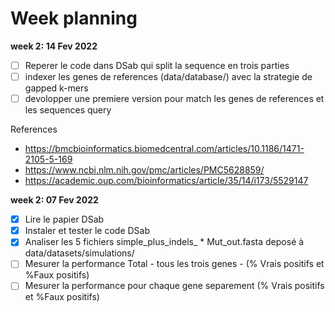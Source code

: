 # Week planning

**week 2: 14 Fev 2022**
* [ ] Reperer le code dans DSab qui split la sequence en trois parties
* [ ] indexer les genes de references (data/database/) avec la strategie de gapped k-mers
* [ ] devolopper une premiere version pour match les genes de references et les sequences query

References
* https://bmcbioinformatics.biomedcentral.com/articles/10.1186/1471-2105-5-169
* https://www.ncbi.nlm.nih.gov/pmc/articles/PMC5628859/
* https://academic.oup.com/bioinformatics/article/35/14/i173/5529147

**week 2: 07 Fev 2022**

* [x] Lire le papier DSab
* [x] Instaler et tester le code DSab
* [x] Analiser les 5 fichiers simple_plus_indels_ * Mut_out.fasta  deposé à data/datasets/simulations/
* [ ] Mesurer la performance Total - tous les trois genes - (% Vrais positifs et %Faux positifs)
* [ ] Mesurer la performance pour chaque gene separement (% Vrais positifs et %Faux positifs)
